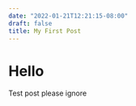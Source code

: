 ```yaml
---
date: "2022-01-21T12:21:15-08:00"
draft: false
title: My First Post
---
```


# Hello
Test post please ignore